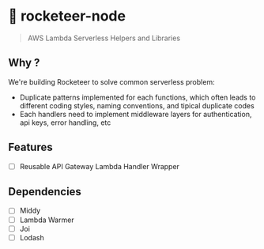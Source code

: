 # 🚀 rocketeer-node

> AWS Lambda Serverless Helpers and Libraries

## Why ?

We're building Rocketeer to solve common serverless problem:

- Duplicate patterns implemented for each functions, which often leads to different coding styles, naming conventions, and tipical duplicate codes
- Each handlers need to implement middleware layers for authentication, api keys, error handling, etc

## Features

- [ ] Reusable API Gateway Lambda Handler Wrapper

## Dependencies

- [ ] Middy
- [ ] Lambda Warmer
- [ ] Joi
- [ ] Lodash